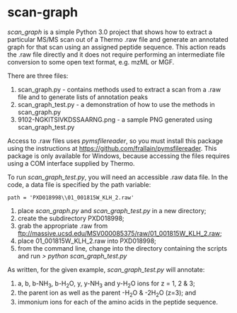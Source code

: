 # scan-graph

*scan_graph* is a simple Python 3.0 project that shows how to extract a particular MS/MS scan out of a Thermo .raw file and generate an annotated graph for that scan using an assigned peptide sequence. This action reads the .raw file directly and it does not require performing an intermediate file conversion to some open text format, e.g. mzML or MGF.

There are three files:

1. scan_graph.py - contains methods used to extract a scan from a .raw file and to generate lists of annotation peaks
2. scan_graph_test.py - a demonstration of how to use the methods in scan_graph.py
3. 9102-NGKITSIVKDSSAARNG.png - a sample PNG generated using scan_graph_test.py

Access to .raw files uses *pymsfilereader*, so you must install this package using the instructions at https://github.com/frallain/pymsfilereader. This package is only available for Windows, because accessing the files requires using a COM interface supplied by Thermo.

To run *scan_graph_test.py*, you will need an accessible .raw data file. In the code, a data file is specified by the path variable:
```
path = 'PXD018998\\01_001815W_KLH_2.raw'
```
1. place *scan_graph.py* and *scan_graph_test.py* in a new directory;
2. create the subdirectory PXD018998;
3. grab the appropriate .raw from ftp://massive.ucsd.edu/MSV000085375/raw/01_001815W_KLH_2.raw;
4. place 01_001815W_KLH_2.raw into PXD018998;
5. from the command line, change into the directory containing the scripts and run 
*> python scan_graph_test.py*

As written, for the given example, *scan_graph_test.py* will annotate:

1. a, b, b-NH<sub>3</sub>, b-H<sub>2</sub>O, y, y-NH<sub>3</sub> and y-H<sub>2</sub>O ions for z = 1, 2 & 3;
2. the parent ion as well as the parent -H<sub>2</sub>O & -2H<sub>2</sub>O (z=3); and
3. immonium ions for each of the amino acids in the peptide sequence.
